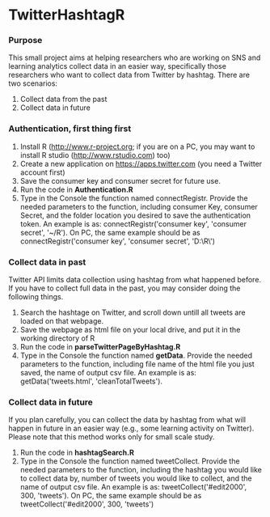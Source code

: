 TwitterHashtagR
===============

<h3>Purpose</h3>

This small project aims at helping researchers who are working on SNS and learning analytics collect data in an easier way, specifically those researchers who want to collect data from Twitter by hashtag. There are two scenarios:
1. Collect data from the past
2. Collect data in future

<h3>Authentication, first thing first</h3>

1. Install R (http://www.r-project.org; if you are on a PC, you may want to install R studio (http://www.rstudio.com) too)
2. Create a new application on https://apps.twitter.com (you need a Twitter account first)
2. Save the consumer key and consumer secret for future use.
3. Run the code in <strong>Authentication.R</strong>
4. Type in the Console the function named connectRegistr. Provide the needed parameters to the function, including consumer Key, consumer Secret, and the folder location you desired to save the authentication token. An example is as: connectRegistr('consumer key', 'consumer secret', '~/R'). On PC, the same example should be as connectRegistr('consumer key', 'consumer secret', 'D:\\R\\')

<h3>Collect data in past</h3>

Twitter API limits data collection using hashtag from what happened before. If you have to collect full data in the past, you may consider doing the following things.

1. Search the hashtage on Twitter, and scroll down untill all tweets are loaded on that webpage.
2. Save the webpage as html file on your local drive, and put it in the working directory of R
3. Run the code in <strong>parseTwitterPageByHashtag.R</strong>
4. Type in the Console the function named <strong>getData</strong>. Provide the needed parameters to the function, including file name of the html file you just saved, the name of output csv file. An example is as: getData('tweets.html', 'cleanTotalTweets').


<h3>Collect data in future</h3>

If you plan carefully, you can collect the data by hashtag from what will happen in future in an easier way (e.g., some learning activity on Twitter). Please note that this method works only for small scale study.

1. Run the code in <strong>hashtagSearch.R</strong>
2. Type in the Console the function named tweetCollect. Provide the needed parameters to the function, including the hashtag you would like to collect data by, number of tweets you would like to collect, and the name of output csv file. An example is as: tweetCollect('#edit2000', 300, 'tweets'). On PC, the same example should be as tweetCollect('#edit2000', 300,  'tweets')
